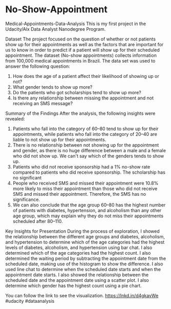 # No-Show-Appointment
 Medical-Appointments-Data-Analysis
This is my first project in the Udacity/Alx Data Analyst Nanodegree Program.

Dataset
The project focused on the question of whether or not patients show up for their appointments as well as the factors that are important for us to know in order to predict if a patient will show up for their scheduled appointment. The dataset (No-show appointments) collects information from 100,000 medical appointments in Brazil. The data set was used to answer the following question:
1. How does the age of a patient affect their likelihood of showing up or not?
2. What gender tends to show up more?
3. Do the patients who got scholarships tend to show up more?
4. Is there any relationship between missing the appointment and not receiving an SMS message?

Summary of the Findings
After the analysis, the following insights were revealed:
1. Patients who fall into the category of 60–80 tend to show up for their appointments, while patients who fall into the category of 20–40 are liable to not show up for their appointments.
2. There is no relationship between not showing up for the appointment and gender, as there is no huge difference between a male and a female who did not show up. We can't say which of the genders tends to show up.
3. Patients who did not receive sponsorship had a 1% no-show rate compared to patients who did receive sponsorship. The scholarship has no significant
4. People who received SMS and missed their appointment were 10.8% more likely to miss their appointment than those who did not receive SMS and missed their appointment. Therefore, the SMS has no significance.
5. We can also conclude that the age group 60–80 has the highest number of patients with diabetes, hypertension, and alcoholism than any other age group, which may explain why they do not miss their appointments scheduled after 80–110.

Key Insights for Presentation
During the process of exploration, I showed the relationship between the different age groups and diabetes, alcoholism, and hypertension to determine which of the age categories had the highest levels of diabetes, alcoholism, and hypertension using bar chat. I also determined which of the age categories had the highest count.
I also determined the waiting period by subtracting the appointment date from the scheduled date, making use of the histogram to show the difference. I also used line chat to determine when the scheduled date starts and when the appointment date starts. I also showed the relationship between the scheduled date and the appointment date using a scatter plot.
I also determine which gender has the highest count using a pie chart.
 
You can follow the link to see the visualization. https://lnkd.in/d4gkavWe #udacity #dataanalysis
